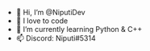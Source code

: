 - 👋 Hi, I’m @NiputiDev
- 👀 I love to code
- 🌱 I’m currently learning Python & C++
- 📫 Discord: Niputi#5314

